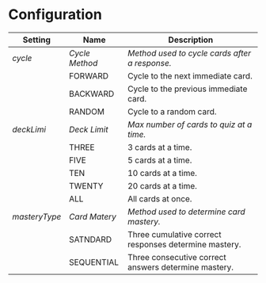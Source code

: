 # Configuration

Setting       | Name           | Description
------------- | -------------- | -------------
*cycle*       | *Cycle Method* | *Method used to cycle cards after a response.*
              | FORWARD        | Cycle to the next immediate card.
              | BACKWARD       | Cycle to the previous immediate card.
              | RANDOM         | Cycle to a random card.
*deckLimi*    | *Deck Limit*   | *Max number of cards to quiz at a time.*
              | THREE          | 3 cards at a time.
              | FIVE           | 5 cards at a time.
              | TEN            | 10 cards at a time.
              | TWENTY         | 20 cards at a time.
              | ALL            | All cards at once.
*masteryType* | *Card Matery*  | *Method used to determine card mastery.*
              | SATNDARD       | Three cumulative correct responses determine mastery.
              | SEQUENTIAL     | Three consecutive correct answers determine mastery.